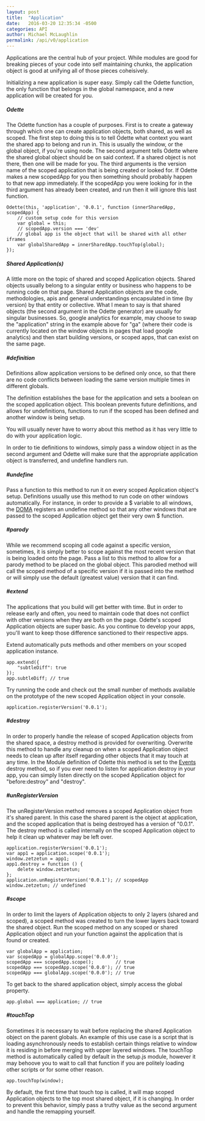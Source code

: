 ```yaml
---
layout: post
title:  "Application"
date:   2016-03-20 12:35:34 -0500
categories: API
author: Michael McLaughlin
permalink: /api/v0/application
---
```


<p>Applications are the central hub of your project. While modules are good for breaking pieces of your code into self maintaining chunks, the application object is good at unifying all of those pieces coheisively.</p>
<p>Initializing a new application is super easy. Simply call the Odette function, the only function that belongs in the global namespace, and a new application will be created for you.</p>
<div class="Odette">
    <h5 class="title-headline">Odette</h5>
    <p>The Odette function has a couple of purposes. First is to create a gateway through which one can create application objects, both shared, as well as scoped. The first step to doing this is to tell Odette what context you want the shared app to belong and run in. This is usually the window, or the global object, if you're using node. The second argument tells Odette where the shared global object should be on said context. If a shared object is not there, then one will be made for you. The third arguments is the version name of the scoped application that is being created or looked for. If Odette makes a new scopedApp for you then something should probably happen to that new app immediately. If the scopedApp you were looking for in the third argument has already been created, and run then it will ignore this last function.</p>
    <pre class="code code-section" is="code-snippet"><code class="language-javascript">Odette(this, 'application', '0.0.1', function (innerSharedApp, scopedApp) {
    // custom setup code for this version
    var global = this;
    // scopedApp.version === 'dev'
    // global app is the object that will be shared with all other iframes
    var globalSharedApp = innerSharedApp.touchTop(global);
});</code></pre>
</div>
<h5 class="title-headline">Shared Application(s)</h5>
<p>A little more on the topic of shared and scoped Application objects. Shared objects usually belong to a singular entity or business who happens to be running code on that page. Shared Application objects are the code, methodologies, apis and general understandings encapsulated in time (by version) by that entity or collective. What I mean to say is that shared objects (the second argument in the Odette generator) are usually for singular businesses. So, google analytics for example, may choose to swap the "application" string in the example above for "ga" (where their code is currently located on the window objects in pages that load google analytics) and then start building versions, or scoped apps, that can exist on the same page.</p>
<div id="methods_definition">
    <h5 class="title-headline">#definition</h5>
    <p>Definitions allow application versions to be defined only once, so that there are no code conflicts between loading the same version multiple times in different globals.</p>
    <p>The definition establishes the base for the application and sets a boolean on the scoped application object. This boolean prevents future definitions, and allows for undefinitions, functions to run if the scoped has been defined and another window is being setup.</p>
    <p>You will usually never have to worry about this method as it has very little to do with your application logic.</p>
    <p>In order to tie definitions to windows, simply pass a window object in as the second argument and Odette will make sure that the appropriate application object is transferred, and undefine handlers run.</p>
</div>
<div id="methods_undefine">
    <h5 class="title-headline">#undefine</h5>
    <p>Pass a function to this method to run it on every scoped Application object's setup. Definitions usually use this method to run code on other windows automatically. For instance, in order to provide a $ variable to all windows, the <a href="doma">DOMA</a> registers an undefine method so that any other windows that are passed to the scoped Application object get their very own $ function.</p>
</div>
<div id="methods_parody">
    <h5 class="title-headline">#parody</h5>
    <p>While we recommend scoping all code against a specific version, sometimes, it is simply better to scope against the most recent version that is being loaded onto the page. Pass a list to this method to allow for a parody method to be placed on the global object. This parodied method will call the scoped method of a specific version if it is passed into the method or will simply use the default (greatest value) version that it can find.</p>
</div>
<div id="methods_extend">
    <h5 class="title-headline">#extend</h5>
    <p>The applications that you build will get better with time. But in order to release early and often, you need to maintain code that does not conflict with other versions when they are both on the page. Odette's scoped Application objects are super basic. As you continue to develop your apps, you'll want to keep those difference sanctioned to their respective apps.</p>
    <p>Extend automatically puts methods and other members on your scoped application instance.</p>
    <pre class="code code-section" is="code-snippet"><code class="language-javascript">app.extend({
    "subtleDiff": true
});
app.subtleDiff; // true</code></pre>
</div>
<div id="methods_registerVersion">
    <p>Try running the code and check out the small number of methods available on the prototype of the new scoped Application object in your console.</p>
    <pre class="code code-section" is="code-snippet"><code class="language-javascript">application.registerVersion('0.0.1');</code></pre>
</div>
<div id="methods_destroy">
    <h5 class="title-headline">#destroy</h5>
    <p>In order to properly handle the release of scoped Application objects from the shared space, a destroy method is provided for overwriting. Overwrite this method to handle any cleanup on when a scoped Application object needs to clean up after itself regarding other objects that it may touch at any time. In the Module definition of Odette this method is set to the <a href="events">Events</a> destroy method, so if you ever need to listen for application destroy in your app, you can simply listen directly on the scoped Application object for "before:destroy" and "destroy".</p>
</div>
<div id="methods_unRegisterVersion">
    <h5 class="title-headline">#unRegisterVersion</h5>
    <p>The unRegisterVersion method removes a scoped Application object from it's shared parent. In this case the shared parent is the object at application, and the scoped application that is being destroyed has a version of "0.0.1". The destroy method is called internally on the scoped Application object to help it clean up whatever may be left over.</p>
    <pre class="code code-section" is="code-snippet"><code class="language-javascript">application.registerVersion('0.0.1');
var app1 = application.scope('0.0.1');
window.zetzetun = app1;
app1.destroy = function () {
    delete window.zetzetun;
};
application.unRegisterVersion('0.0.1'); // scopedApp
window.zetzetun; // undefined</code></pre>
</div>
<div id="methods_scope">
    <h5 class="title-headline">#scope</h5>
    <p>In order to limit the layers of Application objects to only 2 layers (shared and scoped), a scoped method was created to turn the lower layers back toward the shared object. Run the scoped method on any scoped or shared Application object and run your function against the application that is found or created.</p>
    <pre class="code code-section" is="code-snippet"><code class="language-javascript">var globalApp = application;
var scopedApp = globalApp.scope('0.0.0');
scopedApp === scopedApp.scope();        // true
scopedApp === scopedApp.scope('0.0.0'); // true
scopedApp === globalApp.scope('0.0.0'); // true</code></pre>
    <P>To get back to the shared application object, simply access the global property.</P>
    <pre class="code code-section" is="code-snippet"><code class="language-javascript">app.global === application; // true</code></pre>
</div>
<div id="methods_touchTop">
    <h5 class="title-headline">#touchTop</h5>
    <p>Sometimes it is necessary to wait before replacing the shared Application object on the parent globals. An example of this use case is a script that is loading asynchronously needs to establish certain things relative to window it is residing in before merging with upper layered windows. The touchTop method is automatically called by default in the setup.js module, however it may behoove you to wait to call that function if you are politely loading other scripts or for some other reason.</p>
    <pre class="code code-section" is="code-snippet"><code class="language-javascript">app.touchTop(window);</code></pre>
    <p>By default, the first time that touch top is called, it will map scoped Application objects to the top most shared object, if it is changing. In order to prevent this behavior, simply pass a truthy value as the second argument and handle the remapping yourself.</p>
</div>